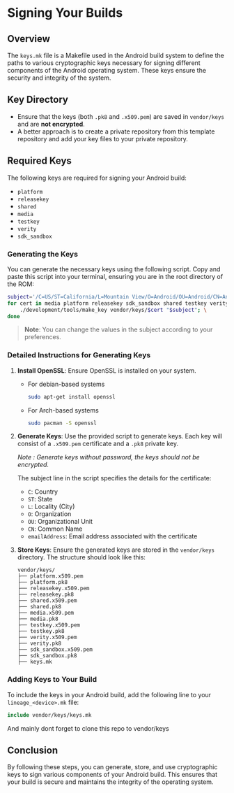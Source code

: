 # Signing Your Builds

## Overview

The `keys.mk` file is a Makefile used in the Android build system to define the paths to various cryptographic keys necessary for signing different components of the Android operating system. These keys ensure the security and integrity of the system.

## Key Directory

- Ensure that the keys (both `.pk8` and `.x509.pem`) are saved in `vendor/keys` and are **not encrypted**.
- A better approach is to create a private repository from this template repository and add your key files to your private repository.


## Required Keys
The following keys are required for signing your Android build:
- `platform`
- `releasekey`
- `shared`
- `media`
- `testkey`
- `verity`
- `sdk_sandbox`

### Generating the Keys
You can generate the necessary keys using the following script. Copy and paste this script into your terminal, ensuring you are in the root directory of the ROM:

```sh
subject='/C=US/ST=California/L=Mountain View/O=Android/OU=Android/CN=Android/emailAddress=android@android.com'
for cert in media platform releasekey sdk_sandbox shared testkey verity; do \
    ./development/tools/make_key vendor/keys/$cert "$subject"; \
done
```
> **Note**: You can change the values in the subject according to your preferences.

### Detailed Instructions for Generating Keys
1. **Install OpenSSL**: Ensure OpenSSL is installed on your system.
   - For debian-based systems
       ```sh
       sudo apt-get install openssl
       ```
   - For Arch-based systems
       ```sh
       sudo pacman -S openssl
       ```

2. **Generate Keys**: Use the provided script to generate keys. Each key will consist of a `.x509.pem` certificate and a `.pk8` private key.

   *Note : Generate keys without password, the keys should not be encrypted.*

   The subject line in the script specifies the details for the certificate:
   - `C`: Country
   - `ST`: State
   - `L`: Locality (City)
   - `O`: Organization
   - `OU`: Organizational Unit
   - `CN`: Common Name
   - `emailAddress`: Email address associated with the certificate

4. **Store Keys**: Ensure the generated keys are stored in the `vendor/keys` directory. The structure should look like this:
   ```
   vendor/keys/
   ├── platform.x509.pem
   ├── platform.pk8
   ├── releasekey.x509.pem
   ├── releasekey.pk8
   ├── shared.x509.pem
   ├── shared.pk8
   ├── media.x509.pem
   ├── media.pk8
   ├── testkey.x509.pem
   ├── testkey.pk8
   ├── verity.x509.pem
   ├── verity.pk8
   ├── sdk_sandbox.x509.pem
   ├── sdk_sandbox.pk8
   ├── keys.mk
   ```

### Adding Keys to Your Build
To include the keys in your Android build, add the following line to your `lineage_<device>.mk` file:
```makefile
include vendor/keys/keys.mk
```
And mainly dont forget to clone this repo to vendor/keys

## Conclusion
By following these steps, you can generate, store, and use cryptographic keys to sign various components of your Android build. This ensures that your build is secure and maintains the integrity of the operating system.
